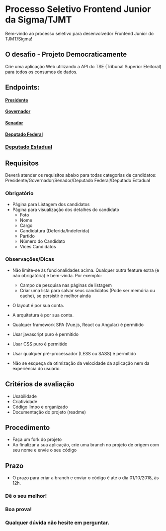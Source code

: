 # Processo Seletivo Frontend Junior da Sigma/TJMT
Bem-vindo ao processo seletivo para desenvolvedor Frontend Junior do TJMT/Sigma!

## O desafio - Projeto Democraticamente

Crie uma aplicação Web utilizando a API do TSE (Tribunal Superior Eleitoral) para todos os consumos de dados.

## Endpoints:
#### [Presidente](http://divulgacandcontas.tse.jus.br/divulga/rest/v1/candidatura/listar/2018/BR/2022802018/1/candidatos)
#### [Governador](http://divulgacandcontas.tse.jus.br/divulga/rest/v1/candidatura/listar/2018/MT/2022802018/3/candidatos)
#### [Senador](http://divulgacandcontas.tse.jus.br/divulga/rest/v1/candidatura/listar/2018/MT/2022802018/5/candidatos)
#### [Deputado Federal](http://divulgacandcontas.tse.jus.br/divulga/rest/v1/candidatura/listar/2018/MT/2022802018/6/candidatos)
### [Deputado Estadual](http://divulgacandcontas.tse.jus.br/divulga/rest/v1/candidatura/listar/2018/MT/2022802018/7/candidatos)
## Requisitos
Deverá atender os requisitos abaixo para todas categorias de candidatos: Presidente/Governador/Senador/Deputado Federal/Deputado Estadual
### Obrigatório
* Página para Listagem dos candidatos
* Página para visualização dos detalhes do candidato
    * Foto
    * Nome
    * Cargo
    * Candidatura (Deferida/Indeferida)
    * Partido
    * Número do Candidato
    * Vices Candidatos

### Observações/Dicas

* Não limite-se às funcionalidades acima. Qualquer outra feature extra (e não obrigatória) é bem-vinda. Por exemplo:
    * Campo de pesquisa nas páginas de listagem
    * Criar uma lista para salvar seus candidatos (Pode ser memória ou cache), se persistir é melhor ainda

* O layout é por sua conta.
* A arquitetura é por sua conta.
* Qualquer framework SPA (Vue.js, React ou Angular) é permitido
* Usar javascript puro é permitido
* Usar CSS puro é permitido
* Usar qualquer pré-processador (LESS ou SASS) é permitido
* Não se esqueça da otimização da velocidade da aplicação nem da experiência do usuário.

## Critérios de avaliação

* Usabilidade
* Criatividade
* Código limpo e organizado
* Documentação do projeto (readme)


## Procedimento

* Faça um fork do projeto 
* Ao finalizar a sua aplicação, crie uma branch no projeto de origem com seu nome e envie o seu código

## Prazo
* O prazo para criar a branch e enviar o código é até o dia 01/10/2018, às 12h.

### Dê o seu melhor!
### Boa prova! 
### Qualquer dúvida não hesite em perguntar.
